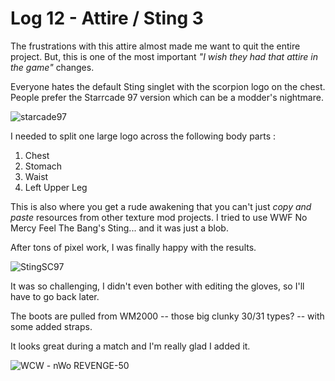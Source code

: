 # Log 12 - Attire / Sting 3

The frustrations with this attire almost made me want to quit the entire project. But, this is one of the most important *"I wish they had that attire in the game"* changes. 

Everyone hates the default Sting singlet with the scorpion logo on the chest. People prefer the Starrcade 97 version which can be a modder's nightmare. 

![starcade97](https://github.com/user-attachments/assets/18c9defe-81ce-4a89-b44a-beb1243553f7)

I needed to split one large logo across the following body parts : 

1) Chest
2) Stomach
3) Waist
4) Left Upper Leg

This is also where you get a rude awakening that you can't just *copy and paste* resources from other texture mod projects. I tried to use WWF No Mercy Feel The Bang's Sting... and it was just a blob. 

After tons of pixel work, I was finally happy with the results. 

![StingSC97](https://github.com/user-attachments/assets/3313ac85-87d1-443a-aad5-0eeeba103588)

It was so challenging, I didn't even bother with editing the gloves, so I'll have to go back later.

The boots are pulled from WM2000 -- those big clunky 30/31 types? -- with some added straps. 

It looks great during a match and I'm really glad I added it. 

![WCW - nWo  REVENGE-50](https://github.com/user-attachments/assets/17366c96-ce52-4246-87fa-fb6601d255d9)


